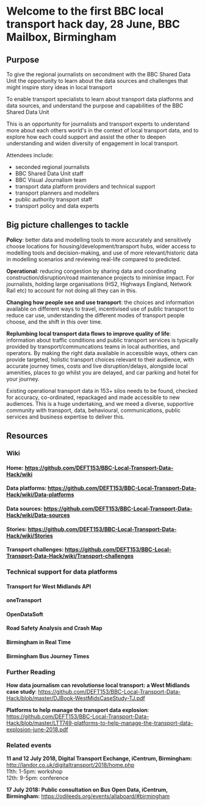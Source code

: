 # Welcome to the first BBC local transport hack day, 28 June, BBC Mailbox, Birmingham

## Purpose  
To give the regional journalists on secondment with the BBC Shared Data Unit the opportunity to learn about the data sources and challenges that might inspire story ideas in local transport

To enable transport specialists to learn about transport data platforms and data sources, and understand the purpose and capabilities of the BBC Shared Data Unit

This is an opportunity for journalists and transport experts to understand more about each others world's in the context of local transport data, and to explore how each could support and assist the other to deepen understanding and widen diversity of engagement in local transport.

Attendees include:
* seconded regional journalists 
* BBC Shared Data Unit staff 
* BBC Visual Journalism team
* transport data platform providers and technical support
* transport planners and modellers
* public authority transport staff
* transport policy and data experts 

## Big picture challenges to tackle
**Policy**: better data and modelling tools to more accurately and sensitively choose locations for housing/development/transport hubs, wider access to modelling tools and decision-making, and use of more relevant/historic data in modelling scenarios and reviewing real-life compared to predicted. 

**Operational**: reducing congestion by sharing data and coordinating construction/disruption/road maintenance projects to minimise impact.  For journalists, holding large organisations (HS2, Highways England, Network Rail etc) to account for not doing all they can in this.  

**Changing how people see and use transport**: 
the choices and information available on different ways to travel, incentivised use of public transport to reduce car use, understanding the different modes of transport people choose, and the shift in this over time. 

**Replumbing local transport data flows to improve quality of life**:  information about traffic conditions and public transport services is typically provided by transport/communcations teams in local authorities, and operators. By making the right data available in accessible ways, others can provide targeted, holistic transport choices relevant to their audience, with accurate journey times, costs and live disruption/delays, alongside local amenities, places to go whilst you are delayed, and car parking and hotel for your journey.

Existing operational transport data in 153+ silos needs to be found, checked for accuracy, co-ordinated, repackaged and made accessible to new audiences. This is a huge undertaking, and we meed a diverse, supportive community with transport, data, behavioural, communications, public services and business expertise to deliver this.     

## Resources
### Wiki
#### Home: https://github.com/DEFT153/BBC-Local-Transport-Data-Hack/wiki
#### Data platforms: https://github.com/DEFT153/BBC-Local-Transport-Data-Hack/wiki/Data-platforms
#### Data sources: https://github.com/DEFT153/BBC-Local-Transport-Data-Hack/wiki/Data-sources
#### Stories: https://github.com/DEFT153/BBC-Local-Transport-Data-Hack/wiki/Stories
#### Transport challenges: https://github.com/DEFT153/BBC-Local-Transport-Data-Hack/wiki/Transport-challenges

### Technical support for data platforms  
#### Transport for West Midlands API
#### oneTransport
#### OpenDataSoft
#### Road Safety Analysis and Crash Map
#### Birmingham in Real Time
#### Birmingham Bus Journey Times  

### Further Reading
**How data journalism can revolutionse local transport: a West Midlands case study**: https://github.com/DEFT153/BBC-Local-Transport-Data-Hack/blob/master/DJBook-WestMidsCaseStudy-TJ.pdf  

**Platforms to help manage the transport data explosion**: https://github.com/DEFT153/BBC-Local-Transport-Data-Hack/blob/master/LTT749-platforms-to-help-manage-the-transport-data-explosion-june-2018.pdf 

### Related events
**11 and 12 July 2018, Digital Transport Exchange, iCentrum, Birmingham:** http://landor.co.uk/digitaltransport/2018/home.php  
11th: 1-5pm: workshop    
12th: 9-5pm: conference

**17 July 2018: Public consultation on Bus Open Data, iCentrum, Birmingham:** https://odileeds.org/events/allaboard/#birmingham 

